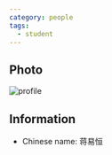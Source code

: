 ```yaml
---
category: people
tags:
  - student
---
```


## Photo

![profile](https://user-images.githubusercontent.com/116997215/198896729-5f6d1b61-5c04-4ed3-b139-c310893db6ca.jpg)

## Information

- Chinese name: 蒋易恒
